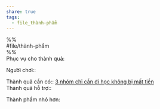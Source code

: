 ```yaml
---  
share: true  
tags:  
  - file_thành-phẩm  
---  
```

  
%%  
#file/thành-phẩm  
%%  
Phục vụ cho thành quả:  
  
Người chơi::   
  
Thành quả cần có:: [3 nhóm chỉ cần đi học không bị mất tiền](3%20nh%C3%B3m%20ch%E1%BB%89%20c%E1%BA%A7n%20%C4%91i%20h%E1%BB%8Dc%20kh%C3%B4ng%20b%E1%BB%8B%20m%E1%BA%A5t%20ti%E1%BB%81n.md)  
Thành quả hỗ trợ::  
  
Thành phẩm nhỏ hơn:  
  
